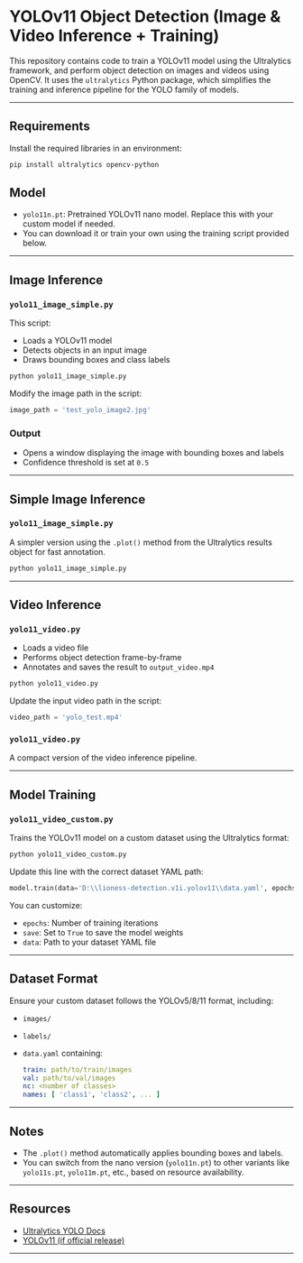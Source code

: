 # YOLOv11 Object Detection (Image & Video Inference + Training)

This repository contains code to train a YOLOv11 model using the Ultralytics framework, and perform object detection on images and videos using OpenCV. It uses the `ultralytics` Python package, which simplifies the training and inference pipeline for the YOLO family of models.

---

## Requirements

Install the required libraries in an environment:

```bash
pip install ultralytics opencv-python
```

## Model

* `yolo11n.pt`: Pretrained YOLOv11 nano model. Replace this with your custom model if needed.
* You can download it or train your own using the training script provided below.

---

## Image Inference

### `yolo11_image_simple.py`

This script:

* Loads a YOLOv11 model
* Detects objects in an input image
* Draws bounding boxes and class labels

```bash
python yolo11_image_simple.py
```

Modify the image path in the script:

```python
image_path = 'test_yolo_image2.jpg'
```

### Output

* Opens a window displaying the image with bounding boxes and labels
* Confidence threshold is set at `0.5`

---

## Simple Image Inference

### `yolo11_image_simple.py`

A simpler version using the `.plot()` method from the Ultralytics results object for fast annotation.

```bash
python yolo11_image_simple.py
```

---

## Video Inference

### `yolo11_video.py`

* Loads a video file
* Performs object detection frame-by-frame
* Annotates and saves the result to `output_video.mp4`

```bash
python yolo11_video.py
```

Update the input video path in the script:

```python
video_path = 'yolo_test.mp4'
```

### `yolo11_video.py`

A compact version of the video inference pipeline.

---

## Model Training

### `yolo11_video_custom.py`

Trains the YOLOv11 model on a custom dataset using the Ultralytics format:

```bash
python yolo11_video_custom.py
```

Update this line with the correct dataset YAML path:

```python
model.train(data='D:\\lioness-detection.v1i.yolov11\\data.yaml', epochs=50, save=False)
```

You can customize:

* `epochs`: Number of training iterations
* `save`: Set to `True` to save the model weights
* `data`: Path to your dataset YAML file

---

## Dataset Format

Ensure your custom dataset follows the YOLOv5/8/11 format, including:

* `images/`
* `labels/`
* `data.yaml` containing:

  ```yaml
  train: path/to/train/images
  val: path/to/val/images
  nc: <number of classes>
  names: [ 'class1', 'class2', ... ]
  ```

---

## Notes

* The `.plot()` method automatically applies bounding boxes and labels.
* You can switch from the nano version (`yolo11n.pt`) to other variants like `yolo11s.pt`, `yolo11m.pt`, etc., based on resource availability.

---

## Resources

* [Ultralytics YOLO Docs](https://docs.ultralytics.com/)
* [YOLOv11 (if official release)](https://github.com/ultralytics/ultralytics)

---
